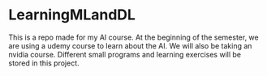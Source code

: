 # LearningMLandDL
This is a repo made for my AI course. At the beginning of the semester, we are using a udemy course to learn about the AI. We will also be taking an nvidia course. Different small programs and learning exercises will be stored in this project. 
